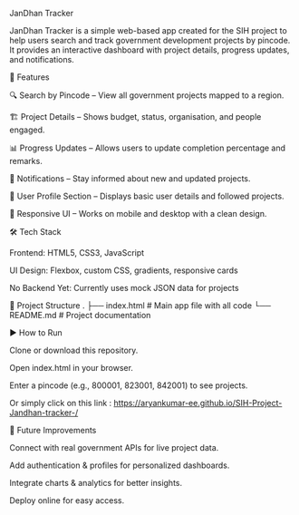 JanDhan Tracker

JanDhan Tracker is a simple web-based app created for the SIH project to help users search and track government development projects by pincode. It provides an interactive dashboard with project details, progress updates, and notifications.

🚀 Features

🔍 Search by Pincode – View all government projects mapped to a region.

🏗️ Project Details – Shows budget, status, organisation, and people engaged.

📊 Progress Updates – Allows users to update completion percentage and remarks.

🔔 Notifications – Stay informed about new and updated projects.

👤 User Profile Section – Displays basic user details and followed projects.

📱 Responsive UI – Works on mobile and desktop with a clean design.

🛠️ Tech Stack

Frontend: HTML5, CSS3, JavaScript

UI Design: Flexbox, custom CSS, gradients, responsive cards

No Backend Yet: Currently uses mock JSON data for projects

📂 Project Structure
.
├── index.html   # Main app file with all code
└── README.md    # Project documentation

▶️ How to Run

Clone or download this repository.

Open index.html in your browser.

Enter a pincode (e.g., 800001, 823001, 842001) to see projects.

Or simply click on this link : https://aryankumar-ee.github.io/SIH-Project-Jandhan-tracker-/

📌 Future Improvements

Connect with real government APIs for live project data.

Add authentication & profiles for personalized dashboards.

Integrate charts & analytics for better insights.

Deploy online for easy access.
